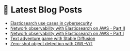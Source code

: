 # 📩 Latest Blog Posts
<!-- BLOG-POST-LIST:START -->
- [Elasticsearch use cases in cybersecurity](https://dzlab.github.io/2023/04/02/elastic-cybersecurity/)
- [Network observability with Elasticsearch on AWS - Part II](https://dzlab.github.io/2023/03/10/elastic-network-observability-ii/)
- [Network observability with Elasticsearch on AWS - Part I](https://dzlab.github.io/2023/03/04/elastic-network-observability-i/)
- [Text adventure game with Stable Diffusion](https://dzlab.github.io/notebooks/flax/vision/diffusion/2023/01/15/Zork_StableDiffusion.html)
- [Zero-shot object detection with OWL-ViT](https://dzlab.github.io/notebooks/flax/vision/object-detection/2023/01/12/Zero_shot_OWL_ViT.html)
<!-- BLOG-POST-LIST:END -->
